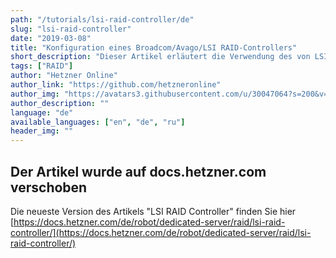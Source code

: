 ```yaml
---
path: "/tutorials/lsi-raid-controller/de"
slug: "lsi-raid-controller"
date: "2019-03-08"
title: "Konfiguration eines Broadcom/Avago/LSI RAID-Controllers"
short_description: "Dieser Artikel erläutert die Verwendung des von LSI entwickelten Programms zur Administration des RAID-Controllers."
tags: ["RAID"]
author: "Hetzner Online"
author_link: "https://github.com/hetzneronline"
author_img: "https://avatars3.githubusercontent.com/u/30047064?s=200&v=4"
author_description: ""
language: "de"
available_languages: ["en", "de", "ru"]
header_img: ""
---
```


## Der Artikel wurde auf docs.hetzner.com verschoben

Die neueste Version des Artikels "LSI RAID Controller" finden Sie hier
[https://docs.hetzner.com/de/robot/dedicated-server/raid/lsi-raid-controller/](https://docs.hetzner.com/de/robot/dedicated-server/raid/lsi-raid-controller/)
